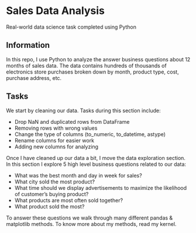 # Sales Data Analysis
Real-world data science task completed using Python

## Information
In this repo, I use Python to analyze the answer business questions about 12 months of sales data. The data contains hundreds of thousands of electronics store purchases broken down by month, product type, cost, purchase address, etc.  

## Tasks
We start by cleaning our data. Tasks during this section include:
- Drop NaN and duplicated rows from DataFrame
- Removing rows with wrong values
- Change the type of columns (to_numeric, to_datetime, astype)
- Rename columns for easier work
- Adding new columns for analyzing

Once I have cleaned up our data a bit, I move the data exploration section. In this section I explore 5 high level business questions related to our data:
- What was the best month and day in week for sales? 
- What city sold the most product?
- What time should we display advertisements to maximize the likelihood of customer’s buying product?
- What products are most often sold together?
- What product sold the most?

To answer these questions we walk through many different pandas & matplotlib methods. To know more about my methods, read my kernel. 
